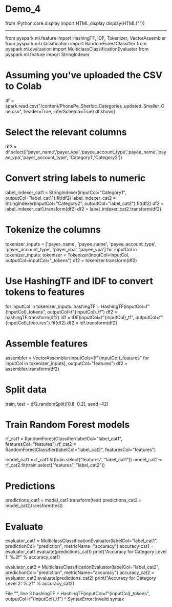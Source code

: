 # Demo_4

from IPython.core.display import HTML,display
display(HTML("<style>pre { white-space: pre !important; }</style>"))

------------------------------------------------------------------------

from pyspark.ml.feature import HashingTF, IDF, Tokenizer, VectorAssembler
from pyspark.ml.classification import RandomForestClassifier
from pyspark.ml.evaluation import MulticlassClassificationEvaluator
from pyspark.ml.feature import StringIndexer

# Assuming you've uploaded the CSV to Colab
df = spark.read.csv("/content/PhonePe_Sherloc_Categories_updated_Smaller_One.csv", header=True, inferSchema=True)
df.show()

# Select the relevant columns
df2 = df.select(['payer_name','payer_vpa','payee_account_type','payee_name','payee_vpa','payer_account_type', 'Category1','Category2'])

# Convert string labels to numeric
label_indexer_cat1 = StringIndexer(inputCol="Category1", outputCol="label_cat1").fit(df2)
label_indexer_cat2 = StringIndexer(inputCol="Category2", outputCol="label_cat2").fit(df2)
df2 = label_indexer_cat1.transform(df2)
df2 = label_indexer_cat2.transform(df2)

# Tokenize the columns
tokenizer_inputs = ['payer_name', 'payee_name', 'payee_account_type', 'payer_account_type', 'payer_vpa', 'payee_vpa']
for inputCol in tokenizer_inputs:
    tokenizer = Tokenizer(inputCol=inputCol, outputCol=inputCol+"_tokens")
    df2 = tokenizer.transform(df2)

# Use HashingTF and IDF to convert tokens to features
for inputCol in tokenizer_inputs:
    hashingTF = HashingTF(inputCol=f"{inputCol}_tokens", outputCol=f"{inputCol}_tf")
    df2 = hashingTF.transform(df2)
    idf = IDF(inputCol=f"{inputCol}_tf", outputCol=f"{inputCol}_features").fit(df2)
    df2 = idf.transform(df2)

# Assemble features
assembler = VectorAssembler(inputCols=[f"{inputCol}_features" for inputCol in tokenizer_inputs], outputCol="features")
df2 = assembler.transform(df2)

# Split data
train, test = df2.randomSplit([0.8, 0.2], seed=42)

# Train Random Forest models
rf_cat1 = RandomForestClassifier(labelCol="label_cat1", featuresCol="features")
rf_cat2 = RandomForestClassifier(labelCol="label_cat2", featuresCol="features")

model_cat1 = rf_cat1.fit(train.select("features", "label_cat1"))
model_cat2 = rf_cat2.fit(train.select("features", "label_cat2"))

# Predictions
predictions_cat1 = model_cat1.transform(test)
predictions_cat2 = model_cat2.transform(test)

# Evaluate
evaluator_cat1 = MulticlassClassificationEvaluator(labelCol="label_cat1", predictionCol="prediction", metricName="accuracy")
accuracy_cat1 = evaluator_cat1.evaluate(predictions_cat1)
print("Accuracy for Category Level 1: %.2f" % accuracy_cat1)

evaluator_cat2 = MulticlassClassificationEvaluator(labelCol="label_cat2", predictionCol="prediction", metricName="accuracy")
accuracy_cat2 = evaluator_cat2.evaluate(predictions_cat2)
print("Accuracy for Category Level 2: %.2f" % accuracy_cat2)

 File "<ipython-input-27-e40999a32156>", line 3
    hashingTF = HashingTF(inputCol=f"{inputCol}_tokens", outputCol=f"{inputCol}_tf")
                                                      ^
SyntaxError: invalid syntax

